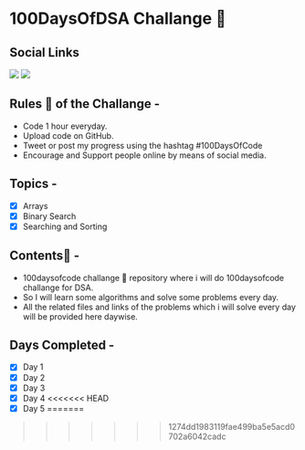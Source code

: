 # 100DaysOfDSA Challange 💪

## Social Links

<p align="left">
  <a href="https://elemental-koi-674.notion.site/c60c2de4a05041709cbefd249ea11d23?v=bd85f7d059cb48319df6cfcb74495bf5"><img src="https://img.shields.io/badge/Notion-000000?style=for-the-badge&logo=notion&logoColor=white" /></a>
  <a href="https://www.linkedin.com/in/aman-soni1"><img src="https://img.shields.io/badge/LinkedIn-ffffff?style=for-the-badge&logo=linkedin&logoColor=blue" /></a>

</p>

## Rules 📏 of the Challange -

- Code 1 hour everyday.
- Upload code on GitHub.
- Tweet or post my progress using the hashtag #100DaysOfCode
- Encourage and Support people online by means of social media.

## Topics -

- [x] Arrays
- [x] Binary Search
- [x] Searching and Sorting

## Contents🥣 -

- 100daysofcode challange 💪 repository where i will do 100daysofcode challange for DSA.
- So I will learn some algorithms and solve some problems every day.
- All the related files and links of the problems which i will solve every day will be provided here daywise.

## Days Completed -

- [x] Day 1
- [x] Day 2
- [x] Day 3
- [x] Day 4
<<<<<<< HEAD
- [x] Day 5
=======
>>>>>>> 1274dd1983119fae499ba5e5acd0702a6042cadc

